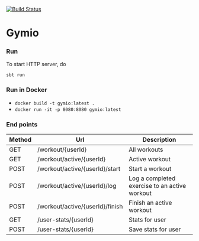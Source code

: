 [![Build Status](https://travis-ci.org/truongio/gymio-service.svg?branch=master)](https://travis-ci.org/truongio/gymio-service)
# Gymio
### Run

To start HTTP server, do
```
sbt run
```
### Run in Docker
* `docker build -t gymio:latest .`
* `docker run -it -p 8080:8080 gymio:latest`

### End points

Method | Url                                 | Description
------ | ----------------------------------- | -----------
GET    | /workout/{userId}                   | All workouts
GET    | /workout/active/{userId}            | Active workout
POST   | /workout/active/{userId}/start      | Start a workout
POST   | /workout/active/{userId}/log        | Log a completed exercise to an active workout
POST   | /workout/active/{userId}/finish     | Finish an active workout
GET    | /user-stats/{userId}                | Stats for user
POST   | /user-stats/{userId}                | Save stats for user

